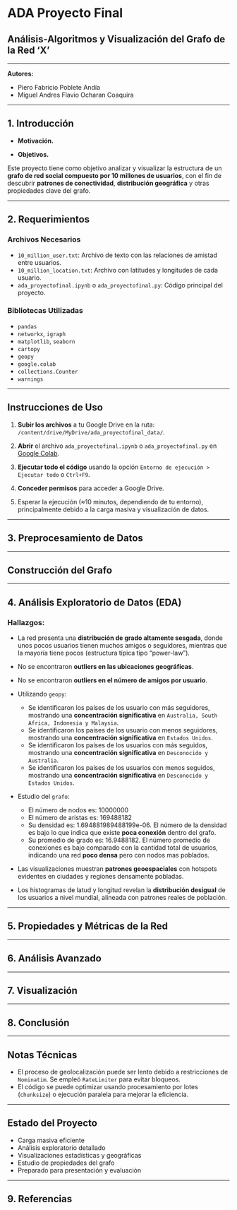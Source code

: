 # ADA Proyecto Final

## Análisis-Algoritmos y Visualización del Grafo de la Red ‘X’

---

**Autores:**
- Piero Fabricio Poblete Andía  
- Miguel Andres Flavio Ocharan Coaquira

---

## 1. Introducción

- **Motivación.** 

- **Objetivos.**
  
Este proyecto tiene como objetivo analizar y visualizar la estructura de un **grafo de red social compuesto por 10 millones de usuarios**, con el fin de descubrir **patrones de conectividad**, **distribución geográfica** y otras propiedades clave del grafo.

---

## 2. Requerimientos

### Archivos Necesarios

- `10_million_user.txt`: Archivo de texto con las relaciones de amistad entre usuarios.
- `10_million_location.txt`: Archivo con latitudes y longitudes de cada usuario.
- `ada_proyectofinal.ipynb` o `ada_proyectofinal.py`: Código principal del proyecto.

### Bibliotecas Utilizadas

- `pandas`  
- `networkx`, `igraph`  
- `matplotlib`, `seaborn`  
- `cartopy`
- `geopy`
- `google.colab`
- `collections.Counter`  
- `warnings`

---

##  Instrucciones de Uso

1. **Subir los archivos** a tu Google Drive en la ruta: `/content/drive/MyDrive/ada_proyectofinal_data/`.

2. **Abrir** el archivo `ada_proyectofinal.ipynb` o `ada_proyectofinal.py` en [Google Colab](https://colab.research.google.com/).

3. **Ejecutar todo el código** usando la opción `Entorno de ejecución > Ejecutar todo` o `Ctrl+F9`.

4. **Conceder permisos** para acceder a Google Drive.

5. Esperar la ejecución (≈10 minutos, dependiendo de tu entorno), principalmente debido a la carga masiva y visualización de datos.

---

## 3. Preprocesamiento de Datos



---

## Construcción del Grafo

---

## 4. Análisis Exploratorio de Datos (EDA)

### Hallazgos:

- La red presenta una **distribución de grado altamente sesgada**, donde unos pocos usuarios tienen muchos amigos o seguidores, mientras que la mayoría tiene pocos (estructura típica tipo “power-law”).
- No se encontraron **outliers en las ubicaciones geográficas**.
- No se encontraron **outliers en el número de amigos por usuario**.
- Utilizando `geopy`:
  - Se identificaron los países de los usuario con más seguidores, mostrando una **concentración significativa** en `Australia, South Africa, Indonesia y Malaysia`.
  - Se identificaron los países de los usuario con menos seguidores, mostrando una **concentración significativa** en `Estados Unidos`.
  - Se identificaron los países de los usuarios con más seguidos, mostrando una **concentración significativa** en `Desconocido y Australia`.
  - Se identificaron los países de los usuarios con menos seguidos, mostrando una **concentración significativa** en `Desconocido y Estados Unidos`.
    
- Estudio del `grafo`:
  - El número de nodos es: 10000000
  - El número de aristas es: 169488182
  - Su densidad es: 1.694881989488199e-06. El número de la densidad es bajo lo que indica que existe **poca conexión** dentro del grafo.
  - Su promedio de grado es: 16.9488182. El número promedio de conexiones es bajo comparado con la cantidad total de usuarios, indicando una red **poco densa** pero con nodos mas poblados.
    
- Las visualizaciones muestran **patrones geoespaciales** con hotspots evidentes en ciudades y regiones densamente pobladas.
- Los histogramas de latud y longitud revelan la **distribución desigual** de los usuarios a nivel mundial, alineada con patrones reales de población.

---

## 5. Propiedades y Métricas de la Red

---

## 6. Análisis Avanzado

---

## 7. Visualización

---

## 8. Conclusión

---

## Notas Técnicas

- El proceso de geolocalización puede ser lento debido a restricciones de `Nominatim`. Se empleó `RateLimiter` para evitar bloqueos.
- El código se puede optimizar usando procesamiento por lotes (`chunksize`) o ejecución paralela para mejorar la eficiencia.

---

## Estado del Proyecto

- Carga masiva eficiente  
- Análisis exploratorio detallado  
- Visualizaciones estadísticas y geográficas  
- Estudio de propiedades del grafo  
- Preparado para presentación y evaluación

---

## 9. Referencias

